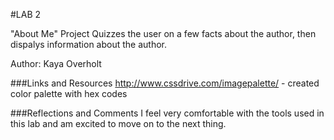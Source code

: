 #LAB 2

"About Me" Project
Quizzes the user on a few facts about the author, then dispalys information about the author.

Author: Kaya Overholt

###Links and Resources
http://www.cssdrive.com/imagepalette/ - created color palette with hex codes

###Reflections and Comments
I feel very comfortable with the tools used in this lab and am excited to move on to the next thing.
